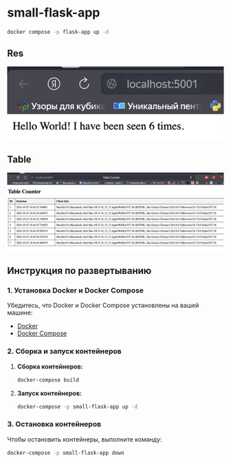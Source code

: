 # small-flask-app

```bash
docker compose -p flask-app up -d
```

## Res

![res](./res.png)

## Table

![table](./table.png)

## Инструкция по развертыванию

### 1. Установка Docker и Docker Compose

Убедитесь, что Docker и Docker Compose установлены на вашей машине:
- [Docker](https://docs.docker.com/get-docker/)
- [Docker Compose](https://docs.docker.com/compose/install/)

### 2. Сборка и запуск контейнеров

1. **Сборка контейнеров:**
   ```bash
   docker-compose build
   ```

2. **Запуск контейнеров:**
   ```bash
   docker-compose -p small-flask-app up -d 
   ```

### 3. Остановка контейнеров

Чтобы остановить контейнеры, выполните команду:
```bash
docker-compose -p small-flask-app down
```
